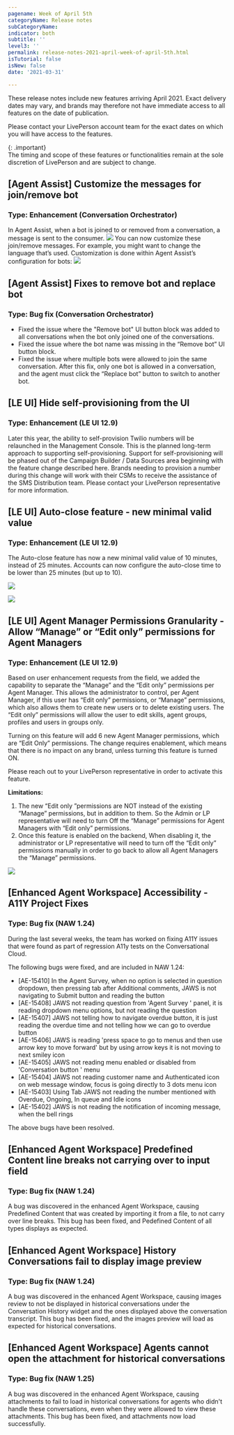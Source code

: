 ```yaml
---
pagename: Week of April 5th
categoryName: Release notes
subCategoryName: 
indicator: both
subtitle: ''
level3: ''
permalink: release-notes-2021-april-week-of-april-5th.html
isTutorial: false
isNew: false
date: '2021-03-31'

---
```


These release notes include new features arriving April 2021. Exact delivery dates may vary, and brands may therefore not have immediate access to all features on the date of publication.

Please contact your LivePerson account team for the exact dates on which you will have access to the features.

{: .important}  
The timing and scope of these features or functionalities remain at the sole discretion of LivePerson and are subject to change.

## [Agent Assist]  Customize the messages for join/remove bot 
### Type: Enhancement (Conversation Orchestrator)

In Agent Assist, when a bot is joined to or removed from a conversation, a message is sent to the consumer.
![](img/RN-22april-CO1.png)
You can now customize these join/remove messages. For example, you might want to change the language that’s used.
Customization is done within Agent Assist’s configuration for bots:
![](img/RN-22april-CO2.png)

## [Agent Assist] Fixes to remove bot and replace bot
### Type: Bug fix (Conversation Orchestrator)

* Fixed the issue where the "Remove bot" UI button block was added to all conversations when the bot only joined one of the conversations.
* Fixed the issue where the bot name was missing in the “Remove bot” UI button block.
* Fixed the issue where multiple bots were allowed to join the same conversation. After this fix, only one bot is allowed in a conversation, and the agent must click the “Replace bot” button to switch to another bot.

## [LE UI] Hide self-provisioning from the UI
### Type: Enhancement (LE UI 12.9)

Later this year, the ability to self-provision Twilio numbers will be relaunched in the Management Console. This is the planned long-term approach to supporting self-provisioning. Support for self-provisioning will be phased out of the Campaign Builder / Data Sources area beginning with the feature change described here. Brands needing to provision a number during this change will work with their CSMs to receive the assistance of the SMS Distribution team. Please contact your LivePerson representative for more information. 

## [LE UI] Auto-close feature - new minimal valid value
### Type: Enhancement (LE UI 12.9)

The Auto-close feature has now a new minimal valid value of 10 minutes, instead of 25 minutes. Accounts can now configure the auto-close time to be lower than 25 minutes (but up to 10). 

![](img/week-of-april-5th-1.png)

![](img/week-of-april-5th-2.png)

## [LE UI] Agent Manager Permissions Granularity - Allow “Manage” or “Edit only” permissions for Agent Managers
### Type: Enhancement (LE UI 12.9)

Based on user enhancement requests from the field, we added the capability to separate the “Manage” and the “Edit only” permissions per Agent Manager. This allows the administrator to control, per Agent Manager, if this user has “Edit only” permissions, or “Manage” permissions, which also allows them to create new users or to delete existing users. The “Edit only” permissions will allow the user to edit skills, agent groups, profiles and users in groups only.

Turning on this feature will add 6 new Agent Manager permissions, which are “Edit Only” permissions. The change requires enablement, which means that there is no impact on any brand, unless turning this feature is turned ON. 

Please reach out to your LivePerson representative in order to activate this feature.

**Limitations:**

1. The new “Edit only ”permissions are NOT instead of the existing “Manage” permissions, but in addition to them. So the Admin or LP representative will need to turn Off the “Manage” permissions for Agent Managers with “Edit only” permissions.
2. Once this feature is enabled on the backend, When disabling it, the administrator or LP representative will need to turn off the “Edit only” permissions manually in order to go back to allow all Agent Managers the “Manage” permissions.

![](img/week-of-april-5th-3.png)

## [Enhanced Agent Workspace] Accessibility -  A11Y Project Fixes
### Type: Bug fix (NAW 1.24)

During the last several weeks, the team has worked on fixing A11Y issues that were found as part of regression A11y tests on the Conversational Cloud.

The following bugs were fixed, and are included in NAW 1.24:
* [AE-15410] In the Agent Survey, when no option is selected in question dropdown, then pressing tab after Additional comments, JAWS is not navigating to Submit button and reading the button
* [AE-15408] JAWS not reading question from 'Agent Survey ' panel, it is reading dropdown menu options, but not reading the question
* [AE-15407] JAWS not telling how to navigate overdue button, it is just reading the overdue time and not telling how we can go to overdue button
* [AE-15406] JAWS is reading 'press space to go to menus and then use arrow key to move forward' but by using arrow keys it is not moving to next smiley icon
* [AE-15405] JAWS not reading menu enabled or disabled from 'Conversation button ' menu
* [AE-15404] JAWS not reading customer name and Authenticated icon on web message window, focus is going directly to 3 dots menu icon
* [AE-15403] Using Tab JAWS  not reading the number mentioned with Overdue, Ongoing, In queue and Idle icons
* [AE-15402] JAWS is not reading the notification of incoming message, when the bell rings

The above bugs have been resolved. 

## [Enhanced Agent Workspace] Predefined Content line breaks not carrying over to input field 
### Type: Bug fix (NAW 1.24)

A bug was discovered in the enhanced Agent Workspace, causing Predefined Content that was created by importing it from a file, to not carry over line breaks. This bug has been fixed, and Pedefined Content of all types displays as expected.

## [Enhanced Agent Workspace] History Conversations fail to display image preview
### Type: Bug fix (NAW 1.24)

A bug was discovered in the enhanced Agent Workspace, causing images review to not be displayed in historical conversations under the Conversation History widget and the ones displayed above the conversation transcript. This bug has been fixed, and the images preview will load as expected for historical conversations.

## [Enhanced Agent Workspace] Agents cannot open the attachment for historical conversations
### Type: Bug fix (NAW 1.25)

A bug was discovered in the enhanced Agent Workspace, causing attachments to fail to load in historical conversations for agents who didn't handle these conversations, even when they were allowed to view these attachments. This bug has been fixed, and attachments now load successfully.

